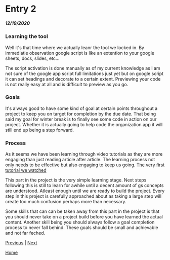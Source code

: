 # Entry 2
##### 12/19/2020

### Learning the tool

Well it's that time where we actually leanr the tool we locked in. By immediatie observation google script is like an extention to your google sheets, docs, slides, etc...

The script activation is done manually as of my current knowledge as I am not sure of the google app script full limitations just yet but on google script it can set headings and decorate to a certain extent. Previewing your code is not really easy at all and is difficult to preview as you go.

### Goals

It's always good to have some kind of goal at certain points throughout a project to keep you on target for completion by the due date. That being said my goal for winter break is to finally see some code in action on our project. Whether it is actually going to help code the organization app it will still end up being a step forward.

### Process

As it seems we have been learning through video tutorials as they are more engaging than just reading article after article. The learning process not only needs to be effective but also engaging to keep us going. [The very first tutorial we watched](https://www.youtube.com/watch?v=Nd3DV_heK2Q)

This part in the project is the very simple learning stage. Next steps following this is still to learn for awhile until a decent amount of gs concepts are understood. Atleast enough until we are ready to build the project. Every step in this project is carefully approached about as taking a large step will create too much confusion perhaps more than necessary.

Some skills that can can be taken away from this part in the project is that you should never take on a project build before you have learned the actual content. Another skill being you should always follow a goal completion process to never fall behind. These goals should be small and achievable and not far feched.

[Previous](entry01.md) | [Next](entry03.md)

[Home](../README.md)
